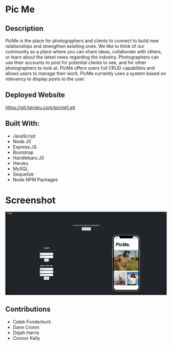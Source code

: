 # Pic Me 

## Description
PicMe is the place for photographers and clients to connect to build new relationships and strengthen exisiting ones. We like to think of our community as a place where you can share ideas, collaborate with others, or learn about the latest news regarding the industry. Photographers can use their accounts to post for potential clients to see, and for other photographers to look at. PicMe offers users full CRUD capabilites and allows users to manage their work. PicMe currently uses a system based on relevancy to display posts to the user.

## Deployed Website

https://git.heroku.com/picme1.git

## Built With:

- JavaScript
- Node.JS
- Express.JS
- Bootstrap
- Handlebars.JS
- Heroku
- MySQL
- Sequelize
- Node NPM Packages

# Screenshot

![Screenshot of website](./public/assets/picme-screenshot.png)

## Contributions

- Caleb Funderburk
- Dane Cronin
- Dejah Harris
- Connor Kelly